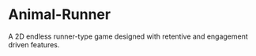 # Animal-Runner
A 2D endless runner-type game designed with retentive and engagement driven features. 
